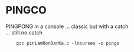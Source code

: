 # PINGCO
PINGPONG in a console ... classic but with a catch  
... still no catch
```
	gcc pinLamRonDarKa.c -lncurses -o pingo
```